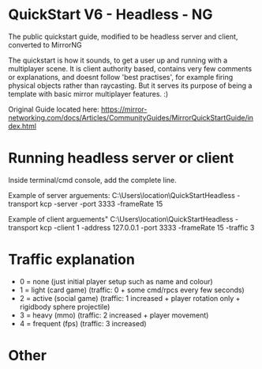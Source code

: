 # QuickStart V6 - Headless - NG
 The public quickstart guide, modified to be headless server and client, converted to MirrorNG
 
 The quickstart is how it sounds, to get a user up and running with a multiplayer scene.
 It is client authority based, contains very few comments or explanations, and doesnt follow 'best practises', for example firing physical objects rather than raycasting.
 But it serves its purpose of being a template with basic mirror multiplayer features.  :)

 Original Guide located here:
 https://mirror-networking.com/docs/Articles/CommunityGuides/MirrorQuickStartGuide/index.html
 

# Running headless server or client

Inside terminal/cmd console, add the complete line.
      
Example of server arguements:
C:\Users\location\QuickStartHeadless -transport kcp -server -port 3333 -frameRate 15

Example of client arguements"
C:\Users\location\QuickStartHeadless -transport kcp -client 1 -address 127.0.0.1 -port 3333 -frameRate 15 -traffic 3

# Traffic explanation
- 0 = none
(just initial player setup such as name and colour)
- 1 = light (card game)
(traffic: 0 + some cmd/rpcs every few seconds)
- 2 = active (social game)
(traffic: 1 increased + player rotation only + rigidbody sphere projectile) 
- 3 = heavy (mmo)
(traffic: 2 increased + player movement) 
- 4 = frequent (fps)
(traffic: 3 increased) 

# Other

